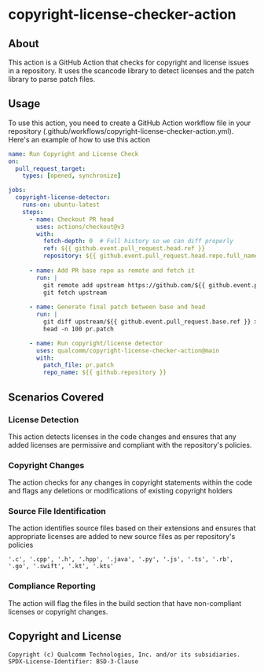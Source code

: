 # copyright-license-checker-action

## About

This action is a GitHub Action that checks for copyright and license issues in a repository. It uses the scancode library to detect licenses and the patch library to parse patch files.

## Usage

To use this action, you need to create a GitHub Action workflow file in your repository (.github/workflows/copyright-license-checker-action.yml). Here's an example of how to use this action

```yml
name: Run Copyright and License Check
on:
  pull_request_target:
    types: [opened, synchronize]

jobs:
  copyright-license-detector:
    runs-on: ubuntu-latest
    steps:
      - name: Checkout PR head
        uses: actions/checkout@v3
        with:
          fetch-depth: 0  # Full history so we can diff properly
          ref: ${{ github.event.pull_request.head.ref }}
          repository: ${{ github.event.pull_request.head.repo.full_name }}
 
      - name: Add PR base repo as remote and fetch it
        run: |
          git remote add upstream https://github.com/${{ github.event.pull_request.base.repo.full_name }}.git
          git fetch upstream
 
      - name: Generate final patch between base and head
        run: |
          git diff upstream/${{ github.event.pull_request.base.ref }} > pr.patch
          head -n 100 pr.patch

      - name: Run copyright/license detector
        uses: qualcomm/copyright-license-checker-action@main
        with:
          patch_file: pr.patch
          repo_name: ${{ github.repository }}

```

## Scenarios Covered
### License Detection
This action detects licenses in the code changes and ensures that any added licenses are permissive and compliant with the repository's policies.

### Copyright Changes
The action checks for any changes in copyright statements within the code and flags any deletions or modifications of existing copyright holders

### Source File Identification
The action identifies source files based on their extensions and ensures that appropriate licenses are added to new source files as per repository's policies

```text
'.c', '.cpp', '.h', '.hpp', '.java', '.py', '.js', '.ts', '.rb', '.go', '.swift', '.kt', '.kts'
```

### Compliance Reporting
The action will flag the files in the build section that have non-compliant licenses or copyright changes.

## Copyright and License

```text
Copyright (c) Qualcomm Technologies, Inc. and/or its subsidiaries.
SPDX-License-Identifier: BSD-3-Clause
```


